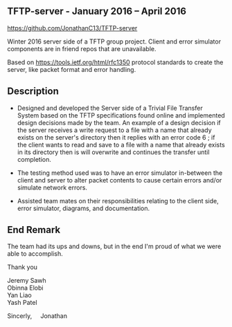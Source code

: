 ## TFTP-server - January 2016 – April 2016
https://github.com/JonathanC13/TFTP-server

Winter 2016 server side of a TFTP group project. Client and error simulator components are in friend repos that are unavailable.

Based on https://tools.ietf.org/html/rfc1350 protocol standards to create the server, like packet format and error handling.

## Description

-	Designed and developed the Server side of a Trivial File Transfer System based on the TFTP specifications found online and implemented design decisions made by the team. An example of a design decision if the server receives a write request to a file with a name that already exists on the server's directory then it replies with an error code 6 ; if the client wants to read and save to a file with a name that already exists in its directory then is will overwrite and continues the transfer until completion.

-	The testing method used was to have an error simulator in-between the client and server to alter packet contents to cause certain errors and/or simulate network errors.

-	Assisted team mates on their responsibilities relating to the client side, error simulator, diagrams, and documentation.

## End Remark

The team had its ups and downs, but in the end I'm proud of what we were able to accomplish. 

Thank you

Jeremy Sawh <br/>
Obinna Elobi <br/>
Yan Liao <br/>
Yash Patel <br/>

Sincerly,
&nbsp;&nbsp;&nbsp;&nbsp;Jonathan
